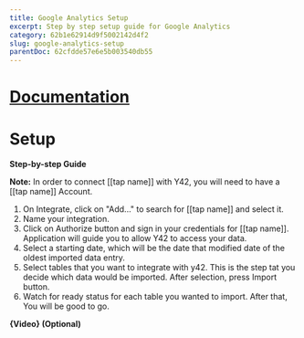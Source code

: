 ```yaml
---
title: Google Analytics Setup
excerpt: Step by step setup guide for Google Analytics
category: 62b1e62914d9f5002142d4f2
slug: google-analytics-setup
parentDoc: 62cfdde57e6e5b003540db55
---
```


# [Documentation](https://help.surveymonkey.com/)

# Setup

**Step-by-step Guide**

**Note:** In order to connect [[tap name]] with Y42, you will need to have a [[tap name]] Account.

1. On Integrate, click on &quot;Add...&quot; to search for [[tap name]] and select it.
2. Name your integration.
3. Click on Authorize button and sign in your credentials for [[tap name]]. Application will guide you to allow Y42 to access your data.
4. Select a starting date, which will be the date that modified date of the oldest imported data entry.  
5. Select tables that you want to integrate with y42. This is the step tat you decide which data would be imported. After selection, press Import button.
6. Watch for ready status for each table you wanted to import. After that, You will be good to go.



**{Video} (Optional)**
